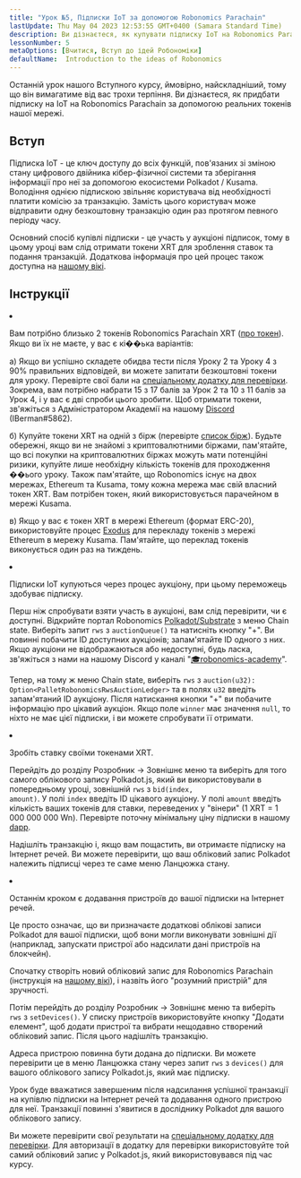```yaml
---
title: "Урок №5, Підписки IoT за допомогою Robonomics Parachain"
lastUpdate: Thu May 04 2023 12:53:55 GMT+0400 (Samara Standard Time)
description: Ви дізнаєтеся, як купувати підписку IoT на Robonomics Parachain, використовуючи реальні токени нашої мережі.
lessonNumber: 5
metaOptions: [Вчитися, Вступ до ідей Робономіки]
defaultName:  Introduction to the ideas of Robonomics
---
```


Останній урок нашого Вступного курсу, ймовірно, найскладніший, тому що він вимагатиме від вас трохи терпіння. Ви дізнаєтеся, як придбати підписку на IoT на Robonomics Parachain за допомогою реальних токенів нашої мережі.


## Вступ

Підписка IoT - це ключ доступу до всіх функцій, пов'язаних зі зміною стану цифрового двійника кібер-фізичної системи та зберігання інформації про неї за допомогою екосистеми Polkadot / Kusama. Володіння однією підпискою звільняє користувача від необхідності платити комісію за транзакцію. Замість цього користувач може відправити одну безкоштовну транзакцію один раз протягом певного періоду часу.

Основний спосіб купівлі підписки - це участь у аукціоні підписок, тому в цьому уроці вам слід отримати токени XRT для зроблення ставок та подання транзакцій. Додаткова інформація про цей процес також доступна на [нашому вікі](https://wiki.robonomics.netwабоk/docs/get-subscription).

## Інструкції

<List type="numbers">

<li>

Вам потрібно близько 2 токенів Robonomics Parachain XRT ([про токен](https://robonomics.netwабоk/xrt/)). Якщо ви їх не маєте, у вас є кі��ька варіантів:

а) Якщо ви успішно складете обидва тести після Уроку 2 та Уроку 4 з 90% правильних відповідей, ви можете запитати безкоштовні токени для уроку. Перевірте свої бали на [спеціальному додатку для перевірки](https://lk.robonomics.academy/). Зокрема, вам потрібно набрати 15 з 17 балів за Урок 2 та 10 з 11 балів за Урок 4, і у вас є дві спроби цього зробити. Щоб отримати токени, зв'яжіться з Адміністратором Академії на нашому [Discord](https://discord.gg/xqDgG3EGm9) (IBerman#5862).

б) Купуйте токени XRT на одній з бірж (перевірте [список бірж](https://www.coingecko.com/en/coins/robonomics-network#markets/)). Будьте обережні, якщо ви не знайомі з криптовалютними біржами, пам'ятайте, що всі покупки на криптовалютних біржах можуть мати потенційні ризики, купуйте лише необхідну кількість токенів для проходження ��ього уроку. Також пам'ятайте, що Robonomics існує на двох мережах, Ethereum та Kusama, тому кожна мережа має свій власний токен XRT. Вам потрібен токен, який використовується парачейном в мережі Kusama.

в) Якщо у вас є токен XRT в мережі Ethereum (формат ERC-20), використовуйте процес [Exodus](https://old.dapp.robonomics.network/#/exodus) для перекладу токенів з мережі Ethereum в мережу Kusama. Пам'ятайте, що переклад токенів виконується один раз на тиждень.

</li>

<li>

Підписки IoT купуються через процес аукціону, при цьому переможець здобуває підписку.

Перш ніж спробувати взяти участь в аукціоні, вам слід перевірити, чи є доступні. Відкрийте портал Robonomics [Polkadot/Substrate](https://polkadot.js.org/apps/?rpc=wss%3A%2F%2Fkusama.rpc.robonomics.network%2F#/chainstate) з меню Chain state. Виберіть запит <code>rws</code> з <code>auctionQueue()</code> та натисніть кнопку "+". Ви повинні побачити ID доступних аукціонів; запам'ятайте ID одного з них. Якщо аукціони не відображаються або недоступні, будь ласка, зв'яжіться з нами на нашому Discord у каналі "[🎓robonomics-academy](https://discord.com/channels/803947358492557312/803947358492557315)".

Тепер, на тому ж меню Chain state, виберіть <code>rws</code> з <code>auction(u32): Option&lt;PalletRobonomicsRwsAuctionLedger&gt;</code> та в полях <code>u32</code> введіть запам'ятаний ID аукціону. Після натискання кнопки "+" ви побачите інформацію про цікавий аукціон. Якщо поле <code>winner</code> має значення <code>null</code>, то ніхто не має цієї підписки, і ви можете спробувати її отримати.

</li>

<li>

Зробіть ставку своїми токенами XRT.

Перейдіть до розділу Розробник -> Зовнішнє меню та виберіть для того самого облікового запису Polkadot.js, який ви використовували в попередньому уроці, зовнішній <code>rws</code> з <code>bid(index, amount)</code>. У полі <code>index</code> введіть ID цікавого аукціону. У полі <code>amount</code> введіть кількість ваших токенів для ставки, переведених у "вінери" (1 XRT = 1 000 000 000 Wn). Перевірте поточну мінімальну ціну підписки в нашому [dapp](https://dapp.robonomics.network/#/subscription). 

Надішліть транзакцію і, якщо вам пощастить, ви отримаєте підписку на Інтернет речей. Ви можете перевірити, що ваш обліковий запис Polkadot належить підписці через те саме меню Ланцюжка стану.

</li>

<li>

Останнім кроком є додавання пристроїв до вашої підписки на Інтернет речей.

Це просто означає, що ви призначаєте додаткові облікові записи Polkadot для вашої підписки, щоб вони могли виконувати зовнішні дії (наприклад, запускати пристрої або надсилати дані пристроїв на блокчейн).

Спочатку створіть новий обліковий запис для Robonomics Parachain (інструкція на [нашому вікі](https://wiki.robonomics.network/docs/create-account-in-dapp/)), і назвіть його "розумний пристрій" для зручності.

Потім перейдіть до розділу Розробник -> Зовнішнє меню та виберіть <code> rws</code> з <code>setDevices()</code>. У списку пристроїв використовуйте кнопку "Додати елемент", щоб додати пристрої та вибрати нещодавно створений обліковий запис. Після цього надішліть транзакцію.

Адреса пристрою повинна бути додана до підписки. Ви можете перевірити це в меню Ланцюжка стану через запит <code>rws</code> з <code>devices()</code> для вашого облікового запису Polkadot.js, який має підписку.

</li>

</List>

<Result>

Урок буде вважатися завершеним після надсилання успішної транзакції на купівлю підписки на Інтернет речей та додавання одного пристрою для неї. Транзакції повинні з'явитися в досліднику Polkadot для вашого облікового запису.

Ви можете перевірити свої результати на [спеціальному додатку для перевірки](https://lk.robonomics.academy/). Для авторизації в додатку для перевірки використовуйте той самий обліковий запис у Polkadot.js, який використовувався під час курсу.

</Result>